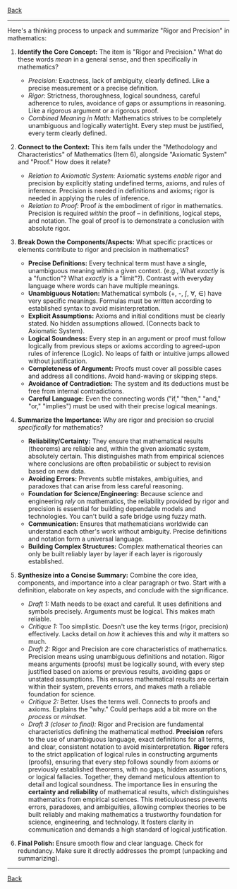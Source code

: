 [Back](README.md)

---

Here's a thinking process to unpack and summarize "Rigor and Precision" in mathematics:

1.  **Identify the Core Concept:** The item is "Rigor and Precision." What do these words *mean* in a general sense, and then specifically in mathematics?
    *   *Precision:* Exactness, lack of ambiguity, clearly defined. Like a precise measurement or a precise definition.
    *   *Rigor:* Strictness, thoroughness, logical soundness, careful adherence to rules, avoidance of gaps or assumptions in reasoning. Like a rigorous argument or a rigorous proof.
    *   *Combined Meaning in Math:* Mathematics strives to be completely unambiguous and logically watertight. Every step must be justified, every term clearly defined.

2.  **Connect to the Context:** This item falls under the "Methodology and Characteristics" of Mathematics (Item 6), alongside "Axiomatic System" and "Proof." How does it relate?
    *   *Relation to Axiomatic System:* Axiomatic systems *enable* rigor and precision by explicitly stating undefined terms, axioms, and rules of inference. Precision is needed in definitions and axioms; rigor is needed in applying the rules of inference.
    *   *Relation to Proof:* Proof *is* the embodiment of rigor in mathematics. Precision is required *within* the proof – in definitions, logical steps, and notation. The goal of proof is to demonstrate a conclusion with absolute rigor.

3.  **Break Down the Components/Aspects:** What specific practices or elements contribute to rigor and precision in mathematics?
    *   **Precise Definitions:** Every technical term must have a single, unambiguous meaning within a given context. (e.g., What *exactly* is a "function"? What *exactly* is a "limit"?). Contrast with everyday language where words can have multiple meanings.
    *   **Unambiguous Notation:** Mathematical symbols (+, -, ∫, ∀, ∈) have very specific meanings. Formulas must be written according to established syntax to avoid misinterpretation.
    *   **Explicit Assumptions:** Axioms and initial conditions must be clearly stated. No hidden assumptions allowed. (Connects back to Axiomatic System).
    *   **Logical Soundness:** Every step in an argument or proof must follow logically from previous steps or axioms according to agreed-upon rules of inference (Logic). No leaps of faith or intuitive jumps allowed without justification.
    *   **Completeness of Argument:** Proofs must cover all possible cases and address all conditions. Avoid hand-waving or skipping steps.
    *   **Avoidance of Contradiction:** The system and its deductions must be free from internal contradictions.
    *   **Careful Language:** Even the connecting words ("if," "then," "and," "or," "implies") must be used with their precise logical meanings.

4.  **Summarize the Importance:** Why are rigor and precision so crucial *specifically* for mathematics?
    *   **Reliability/Certainty:** They ensure that mathematical results (theorems) are reliable and, within the given axiomatic system, absolutely certain. This distinguishes math from empirical sciences where conclusions are often probabilistic or subject to revision based on new data.
    *   **Avoiding Errors:** Prevents subtle mistakes, ambiguities, and paradoxes that can arise from less careful reasoning.
    *   **Foundation for Science/Engineering:** Because science and engineering *rely* on mathematics, the reliability provided by rigor and precision is essential for building dependable models and technologies. You can't build a safe bridge using fuzzy math.
    *   **Communication:** Ensures that mathematicians worldwide can understand each other's work without ambiguity. Precise definitions and notation form a universal language.
    *   **Building Complex Structures:** Complex mathematical theories can only be built reliably layer by layer if each layer is rigorously established.

5.  **Synthesize into a Concise Summary:** Combine the core idea, components, and importance into a clear paragraph or two. Start with a definition, elaborate on key aspects, and conclude with the significance.

    *   *Draft 1:* Math needs to be exact and careful. It uses definitions and symbols precisely. Arguments must be logical. This makes math reliable.
    *   *Critique 1:* Too simplistic. Doesn't use the key terms (rigor, precision) effectively. Lacks detail on *how* it achieves this and *why* it matters so much.
    *   *Draft 2:* Rigor and Precision are core characteristics of mathematics. Precision means using unambiguous definitions and notation. Rigor means arguments (proofs) must be logically sound, with every step justified based on axioms or previous results, avoiding gaps or unstated assumptions. This ensures mathematical results are certain within their system, prevents errors, and makes math a reliable foundation for science.
    *   *Critique 2:* Better. Uses the terms well. Connects to proofs and axioms. Explains the "why." Could perhaps add a bit more on the *process* or *mindset*.
    *   *Draft 3 (closer to final):* Rigor and Precision are fundamental characteristics defining the mathematical method. **Precision** refers to the use of unambiguous language, exact definitions for all terms, and clear, consistent notation to avoid misinterpretation. **Rigor** refers to the strict application of logical rules in constructing arguments (proofs), ensuring that every step follows soundly from axioms or previously established theorems, with no gaps, hidden assumptions, or logical fallacies. Together, they demand meticulous attention to detail and logical soundness. The importance lies in ensuring the **certainty and reliability** of mathematical results, which distinguishes mathematics from empirical sciences. This meticulousness prevents errors, paradoxes, and ambiguities, allowing complex theories to be built reliably and making mathematics a trustworthy foundation for science, engineering, and technology. It fosters clarity in communication and demands a high standard of logical justification.

6.  **Final Polish:** Ensure smooth flow and clear language. Check for redundancy. Make sure it directly addresses the prompt (unpacking and summarizing).

---

[Back](README.md)
